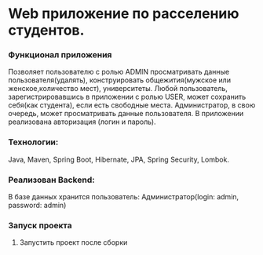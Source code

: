 # Web приложение по расселению студентов.


### Функционал приложения
Позволяет пользователю с ролью ADMIN просматривать данные 
пользователя(удалять), конструировать общежития(мужское или женское,количество мест), 
университеты. Любой пользователь, зарегистрировавшись в 
приложении с ролью USER, может сохранить себя(как студента), если есть свободные места. 
Администратор, в свою 
очередь, может просматривать данные пользователя.
В приложении реализована авторизация (логин и пароль).

### Технологии: 
Java, Maven, Spring Boot,  Hibernate, JPA, 
Spring Security, Lombok.


### Реализован Backend: 
В базе данных  хранится пользователь:
Администратор(login: admin, password: admin)


### Запуск проекта
1. Запустить проект после сборки

